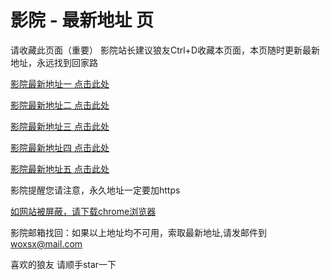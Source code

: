 # 影院 - 最新地址 页

请收藏此页面（重要）
影院站长建议狼友Ctrl+D收藏本页面，本页随时更新最新地址，永远找到回家路

[影院最新地址一 点击此处](https://f5gu.sbs/) 

[影院最新地址二 点击此处](https://s5gn.sbs/) 

[影院最新地址三 点击此处](https://5gqg.sbs/) 

[影院最新地址四 点击此处](https://s5gn.sbs/) 

[影院最新地址五 点击此处](https://f5gu.sbs/) 

影院提醒您请注意，永久地址一定要加https

[如网站被屏蔽，请下载chrome浏览器](https://8xe23.com/chrome_93.0.4577.82.apk) 

影院邮箱找回：如果以上地址均不可用，索取最新地址,请发邮件到 woxsx@mail.com

喜欢的狼友 请顺手star一下
